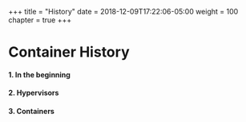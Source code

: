 +++
title = "History"
date = 2018-12-09T17:22:06-05:00
weight = 100
chapter = true
+++

# Container History

#### 1. In the beginning
#### 2. Hypervisors
#### 3. Containers
